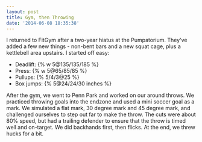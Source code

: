 ```yaml
---
layout: post
title: Gym, then Throwing
date: '2014-06-08 18:35:38'
---
```


I returned to FitGym after a two-year hiatus at the Pumpatorium. They've added a few new things - non-bent bars and a new squat cage, plus a kettlebell area upstairs. I started off easy:

- Deadlift: {% w 5@135/135/185 %}
- Press: {% w 5@65/85/85 %}
- Pullups: {% 5/4/3@25 %}
- Box jumps: {% 5@24/24/30 inches %}

After the gym, we went to Penn Park and worked on our around throws. We practiced throwing goals into the endzone and used a mini soccer goal as a mark. We simulated a flat mark, 30 degree mark and 45 degree mark, and challenged ourselves to step out far to make the throw. The cuts were about 80% speed, but had a trailing defender to ensure that the throw is timed well and on-target. We did backhands first, then flicks. At the end, we threw hucks for a bit. 
